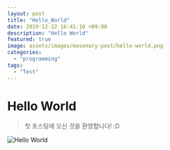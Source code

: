 ```yaml
---
layout: post
title: "Hello_World"
date: 2019-12-22 16:41:10 +09:00
description: "Hello World"
featured: true
image: assets/images/masonary-post/hello-world.png
categories: 
  - "programming"
tags:
  - "Test"
---
```



Hello World
======

> 첫 포스팅에 오신 것을 환영합니다! :D

![Hello World](assets/images/masonary-post/hello-world.png "Hello World")